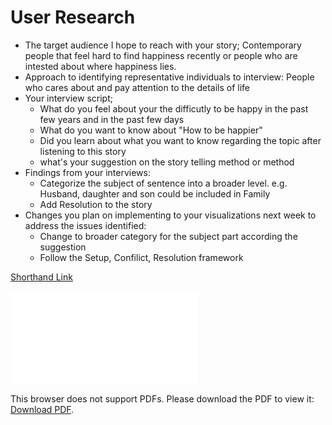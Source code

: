 # User Research 

* The target audience I hope to reach with your story; Contemporary people that feel hard to find happiness recently or people who are intested about where happiness lies.
* Approach to identifying representative individuals to interview: People who cares about and pay attention to the details of life
* Your interview script; 
  *  What do you feel about your the difficutly to be happy in the past few years and in the past few days
  *  What do you want to know about "How to be happier"
  *  Did you learn about what you want to know regarding the topic after listening to this story
  *  what's your suggestion on the story telling method or method
* Findings from your interviews: 
  * Categorize the subject of sentence into a broader level. e.g. Husband, daughter and son could be included in Family 
  * Add Resolution to the story
* Changes you plan on implementing to your visualizations next week to address the issues identified:
  * Change to broader category for the subject part according the suggestion
  * Follow the Setup, Confilict, Resolution framework

 
<!-- <object data="./final_project.pdf" type="application/pdf" width="100%" height="100%"></object>
  -->
 
<a href="https://app.shorthand.com/organisations/JSrgFWI7zn/stories/taYpidi7wD">Shorthand Link</a>

<object data="./final_project.pdf" type="application/pdf" width="700px" height="700px">
    <embed src="./final_project.pdf">
        <p>This browser does not support PDFs. Please download the PDF to view it: <a href="https://app.shorthand.com/organisations/JSrgFWI7zn/stories/taYpidi7wD">Download PDF</a>.</p>
    </embed>
</object>
